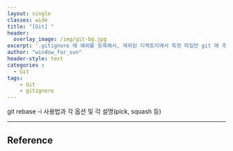 ```yaml
--- 
layout: single
classes: wide
title: "[Git] "
header:
  overlay_image: /img/git-bg.jpg
excerpt: '.gitignore 에 예외를 등록해서, 제외된 디렉토리에서 특정 파일만 git 에 추가하는 방법을 알아보자'
author: "window_for_sun"
header-style: text
categories :
  - Git
tags:
    - Git
    - gitignore
---  
```


git rebase -i 사용법과 각 옵션 및 각 설명(pick, squash 등)

---
 
## Reference







